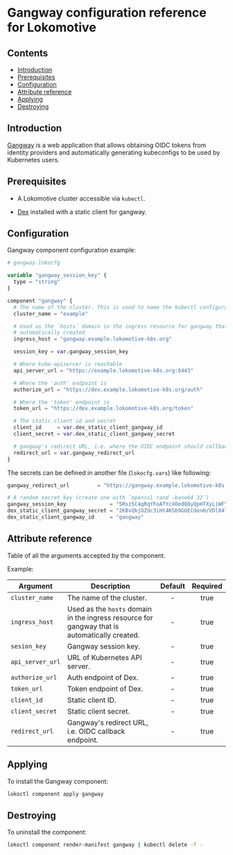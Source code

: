 # Gangway configuration reference for Lokomotive

## Contents

* [Introduction](#introduction)
* [Prerequisites](#prerequisites)
* [Configuration](#configuration)
* [Attribute reference](#attribute-reference)
* [Applying](#applying)
* [Destroying](#destroying)

## Introduction

[Gangway](https://github.com/heptiolabs/gangway) is a web application that allows obtaining OIDC
tokens from identity providers and automatically generating kubeconfigs to be used by Kubernetes
users.

## Prerequisites

* A Lokomotive cluster accessible via `kubectl`.

* [Dex](dex.md) installed with a static client for gangway.

## Configuration

Gangway component configuration example:

```tf
# gangway.lokocfg

variable "gangway_session_key" {
  type = "string"
}

component "gangway" {
  # The name of the cluster. This is used to name the kubectl configuration context.
  cluster_name = "example"

  # Used as the `hosts` domain in the ingress resource for gangway that is
  # automatically created
  ingress_host = "gangway.example.lokomotive-k8s.org"

  session_key = var.gangway_session_key

  # Where kube-apiserver is reachable
  api_server_url = "https://example.lokomotive-k8s.org:6443"

  # Where the 'auth' endpoint is
  authorize_url = "https://dex.example.lokomotive-k8s.org/auth"

  # Where the 'token' endpoint is
  token_url = "https://dex.example.lokomotive-k8s.org/token"

  # The static client id and secret
  client_id     = var.dex_static_client_gangway_id
  client_secret = var.dex_static_client_gangway_secret

  # gangway's redirect URL, i.e. where the OIDC endpoint should callback to
  redirect_url = var.gangway_redirect_url
}
```

The secrets can be defined in another file (`lokocfg.vars`) like following:

```tf
gangway_redirect_url         = "https://gangway.example.lokomotive-k8s.org/callback"

# A random secret key (create one with `openssl rand -base64 32`)
gangway_session_key              = "5Rsz5C4qRqYFoAfYcXOedQOyQpHTXyLiWFYvtjwjtm0="
dex_static_client_gangway_secret = "2KBvQkjOZdc3iHt4KSb9GUECdenH/VDl04TwMdSyPcs="
dex_static_client_gangway_id     = "gangway"
```
## Attribute reference

Table of all the arguments accepted by the component.

Example:

| Argument         | Description                                                                                   | Default | Required |
|------------------|-----------------------------------------------------------------------------------------------|:-------:|:--------:|
| `cluster_name`   | The name of the cluster.                                                                      | -       | true     |
| `ingress_host`   | Used as the `hosts` domain in the ingress resource for gangway that is automatically created. | -       | true     |
| `sesion_key`     | Gangway session key.                                                                          | -       | true     |
| `api_server_url` | URL of Kubernetes API server.                                                                 | -       | true     |
| `authorize_url`  | Auth endpoint of Dex.                                                                         | -       | true     |
| `token_url`      | Token endpoint of Dex.                                                                        | -       | true     |
| `client_id`      | Static client ID.                                                                             | -       | true     |
| `client_secret`  | Static client secret.                                                                         | -       | true     |
| `redirect_url`   | Gangway's redirect URL, i.e. OIDC callback endpoint.                                          | -       | true     |

## Applying

To install the Gangway component:

```bash
lokoctl component apply gangway
```
## Destroying

To uninstall the component:

```bash
lokoctl component render-manifest gangway | kubectl delete -f -
```

